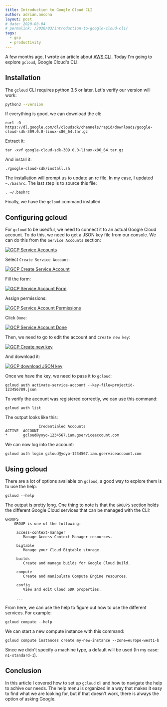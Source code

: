 ```yaml
---
title: Introduction to Google Cloud CLI
author: adrian.ancona
layout: post
# date: 2020-03-04
# permalink: /2020/03/introduction-to-google-cloud-cli/
tags:
  - gcp
  - productivity
---
```


A few months ago, I wrote an article about [AWS CLI](/2020/03/introduction-to-aws-cli/). Today I'm going to explore `gcloud`, Google Cloud's CLI.

## Installation

The `gcloud` CLI requires python 3.5 or later. Let's verify our version will work:

```sh
python3 --version
```

If everything is good, we can download the cli:

```
curl -O https://dl.google.com/dl/cloudsdk/channels/rapid/downloads/google-cloud-sdk-309.0.0-linux-x86_64.tar.gz
```

Extract it:

```
tar -xvf google-cloud-sdk-309.0.0-linux-x86_64.tar.gz
```

<!--more-->

And install it:

```
./google-cloud-sdk/install.sh
```

The installation will prompt us to update an rc file. In my case, I updated `~./bashrc`. The last step is to source this file:

```
. ~/.bashrc
```

Finally, we have the `gcloud` command installed.

## Configuring gcloud

For `gcloud` to be usedful, we need to connect it to an actual Google Cloud account. To do this, we need to get a JSON key file from our console. We can do this from the `Service Accounts` section:

[<img src="/images/posts/gcp-service-accounts.png" alt="GCP Service Accounts" />](/images/posts/gcp-service-accounts.png)

Select `Create Service Account`:

[<img src="/images/posts/gcp-create-service-account.png" alt="GCP Create Service Account" />](/images/posts/gcp-create-service-account.png)

Fill the form:

[<img src="/images/posts/gcp-service-account-form.png" alt="GCP Service Account Form" />](/images/posts/gcp-service-account-form.png)

Assign permissions:

[<img src="/images/posts/gcp-service-account-permissions.png" alt="GCP Service Account Permissions" />](/images/posts/gcp-service-account-permissions.png)

Click `Done`:

[<img src="/images/posts/gcp-service-account-done.png" alt="GCP Service Account Done" />](/images/posts/gcp-service-account-done.png)

Then, we need to go to edit the account and `Create new key`:

[<img src="/images/posts/gcp-create-new-key.png" alt="GCP Create new key" />](/images/posts/gcp-create-new-key.png)

And download it:

[<img src="/images/posts/gcp-download-json-key.png" alt="GCP download JSON key" />](/images/posts/gcp-download-json-key.png)

Once we have the key, we need to pass it to `gcloud`:

```
gcloud auth activate-service-account --key-file=projectid-123456789.json
```

To verify the account was registered correctly, we can use this command:

```
gcloud auth list
```

The output looks like this:

```
               Credentialed Accounts
ACTIVE  ACCOUNT
*       gcloud@yoyo-1234567.iam.gserviceaccount.com
```

We can now log into the account:

```
gcloud auth login gcloud@yoyo-1234567.iam.gserviceaccount.com 
```

## Using gcloud

There are a lot of options available on `gcloud`, a good way to explore them is to use the help:

```
gcloud --help
```

The output is pretty long. One thing to note is that the `GROUPS` section holds the different Google Cloud services that can be managed with the CLI:

```
GROUPS
    GROUP is one of the following:

     access-context-manager
        Manage Access Context Manager resources.

     bigtable
        Manage your Cloud Bigtable storage.

     builds
        Create and manage builds for Google Cloud Build.

     compute
        Create and manipulate Compute Engine resources.

     config
        View and edit Cloud SDK properties.

     ...
```

From here, we can use the help to figure out how to use the different services. For example:

```
gcloud compute --help
```

We can start a new compute instance with this command:

```
gcloud compute instances create my-new-instance --zone=europe-west1-b
```

Since we didn't specify a machine type, a default will be used (In my case: `n1-standard-1`).

## Conclusion

In this article I covered how to set up `gcloud` cli and how to navigate the help to achive our needs. The help menu is organized in a way that makes it easy to find what we are looking for, but if that doesn't work, there is always the option of asking Google.
